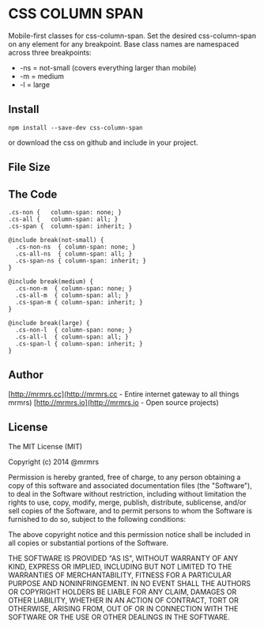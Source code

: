 # CSS COLUMN SPAN

  Mobile-first classes for css-column-span.
  Set the desired css-column-span on any element for any breakpoint.
  Base class names are namespaced across three breakpoints:

*  -ns = not-small (covers everything larger than mobile)
*  -m  = medium
*  -l  = large

## Install
```
npm install --save-dev css-column-span
```
or download the css on github and include in your project.

## File Size


## The Code
```
.cs-non {   column-span: none; }
.cs-all {   column-span: all; }
.cs-span {  column-span: inherit; }

@include break(not-small) {
  .cs-non-ns  { column-span: none; }
  .cs-all-ns  { column-span: all; }
  .cs-span-ns { column-span: inherit; }
}

@include break(medium) {
  .cs-non-m  { column-span: none; }
  .cs-all-m  { column-span: all; }
  .cs-span-m { column-span: inherit; }
}

@include break(large) {
  .cs-non-l  { column-span: none; }
  .cs-all-l  { column-span: all; }
  .cs-span-l { column-span: inherit; }
}

```

## Author

[http://mrmrs.cc](http://mrmrs.cc - Entire internet gateway to all things mrmrs)
[http://mrmrs.io](http://mrmrs.io - Open source projects)

## License

The MIT License (MIT)

Copyright (c) 2014 @mrmrs

Permission is hereby granted, free of charge, to any person obtaining a copy
of this software and associated documentation files (the "Software"), to deal
in the Software without restriction, including without limitation the rights
to use, copy, modify, merge, publish, distribute, sublicense, and/or sell
copies of the Software, and to permit persons to whom the Software is
furnished to do so, subject to the following conditions:

The above copyright notice and this permission notice shall be included in
all copies or substantial portions of the Software.

THE SOFTWARE IS PROVIDED "AS IS", WITHOUT WARRANTY OF ANY KIND, EXPRESS OR
IMPLIED, INCLUDING BUT NOT LIMITED TO THE WARRANTIES OF MERCHANTABILITY,
FITNESS FOR A PARTICULAR PURPOSE AND NONINFRINGEMENT. IN NO EVENT SHALL THE
AUTHORS OR COPYRIGHT HOLDERS BE LIABLE FOR ANY CLAIM, DAMAGES OR OTHER
LIABILITY, WHETHER IN AN ACTION OF CONTRACT, TORT OR OTHERWISE, ARISING FROM,
OUT OF OR IN CONNECTION WITH THE SOFTWARE OR THE USE OR OTHER DEALINGS IN
THE SOFTWARE.

